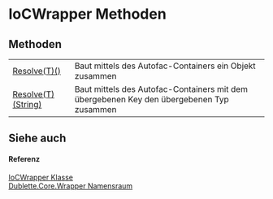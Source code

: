 # IoCWrapper Methoden




## Methoden
<table>
<tr>
<td><a href="M_Dublette_Core_Wrapper_IoCWrapper_Resolve__1">Resolve(T)()</a></td>
<td>Baut mittels des Autofac-Containers ein Objekt zusammen</td></tr>
<tr>
<td><a href="M_Dublette_Core_Wrapper_IoCWrapper_Resolve__1_1">Resolve(T)(String)</a></td>
<td>Baut mittels des Autofac-Containers mit dem übergebenen Key den übergebenen Typ zusammen</td></tr>
</table>

## Siehe auch


#### Referenz
<a href="T_Dublette_Core_Wrapper_IoCWrapper">IoCWrapper Klasse</a>  
<a href="N_Dublette_Core_Wrapper">Dublette.Core.Wrapper Namensraum</a>  
